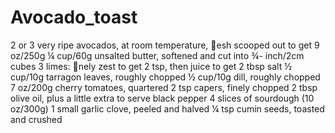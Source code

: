 # Avocado_toast

2 or 3 very ripe avocados, at room temperature, esh scooped out to
get 9 oz/250g ¼ cup/60g unsalted butter, softened and cut into ¾-
inch/2cm cubes 3 limes: nely zest to get 2 tsp, then juice to get 2 tbsp
salt
½ cup/10g tarragon leaves, roughly chopped ½ cup/10g dill, roughly
chopped
7 oz/200g cherry tomatoes, quartered 2 tsp capers, finely chopped
2 tbsp olive oil, plus a little extra to serve black pepper
4 slices of sourdough (10 oz/300g)
1 small garlic clove, peeled and halved ¼ tsp cumin seeds, toasted and
crushed
